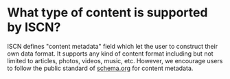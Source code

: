 # What type of content is supported by ISCN?

ISCN defines "content metadata" field which let the user to construct their own data format.  It supports any kind of content format including but not limited to articles, photos, videos, music, etc. However, we encourage users to follow the public standard of [schema.org](http://schema.org/) for content metadata.

